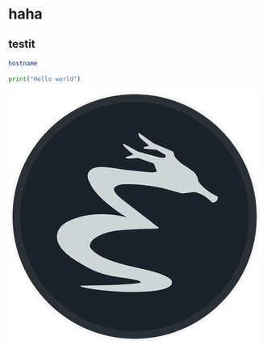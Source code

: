# haha

## testit

```sh
hostname
```

```python
print("Hello world")
```

![testimage](imgs/aaa.png)
